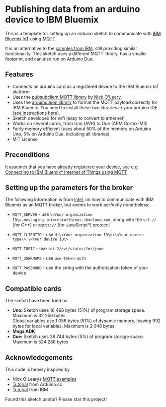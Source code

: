 Publishing data from an arduino device to IBM Bluemix
======
This is a template for setting up an arduino sketch to communicate with [IBM Bluemix IoT](http://www.ibm.com/cloud-computing/bluemix/internet-of-things/) using [MQTT](http://mqtt.org).

It is an alternative to the [samples from IBM](https://github.com/ibm-messaging/iot-arduino), still providing similar functionality. This sketch uses a different MQTT library, has a smaller footprint, and can also run on Arduino Due.

Features
------
- Connects an arduino card as a registered device to the IBM Bluemix IoT platform
- Uses the [pubsubclient MQTT library](http://pubsubclient.knolleary.net) by [Nick O'Leary](http://knolleary.net/about/).
- Uses the [arduinoJson library](https://github.com/bblanchon/ArduinoJson) to format the MQTT payload correctly for IBM Bluemix. You need to install these two libraries in your arduino IDE ([see instructions here](https://www.arduino.cc/en/Guide/Libraries)).
- Sketch developed for wifi (easy to convert to ethernet)
- Works on several cards, from Uno (AVR) to Due (ARM Cortex-M3)
- Fairly memory efficient (uses about 50% of the memory on Arduino Uno, 5% on Arduino Due, including all libraries)
- MIT License

Preconditions
------
It assumes that you have already registered your device, see e.g. [Connecting to IBM Bluemix* Internet of Things using MQTT](https://software.intel.com/en-us/articles/connecting-to-ibm-bluemix-internet-of-things-using-mqtt)

Setting up the parameters for the broker
------

The following information is from [Intel](https://software.intel.com/en-us/articles/connecting-to-ibm-bluemix-internet-of-things-using-mqtt), on how to communicate with IBM Bluemix as an MQTT broker, but seems to work perfectly nonetheless:

- `MQTT_SERVER` - use `\<Your organization ID\>.messaging.internetofthings.ibmcloud.com`, along with the `ssl://` (for C++) or `mqtts://` (for JavaScript*) protocol

- `MQTT_CLIENTID` - use `d:\<Your organization ID\>:\<Your device type\>:\<Your device ID\>`

- `MQTT_TOPIC` - use `iot-2/evt/status/fmt/json`

- `MQTT_USERNAME` - use `use-token-auth`

- `MQTT_PASSWORD` - use the string with the authorization token of your device


Compatible cards
------
The sketch have been tried on

- **Uno:** Sketch uses 16 498 bytes (51%) of program storage space. Maximum is 32 256 bytes.  
Global variables use 1 056 bytes (51%) of dynamic memory, leaving 992 bytes for local variables. Maximum is 2 048 bytes.
- **Mega ADK**
- **Due:** Sketch uses 26 744 bytes (5%) of program storage space. Maximum is 524 288 bytes

Acknowledegements
------
This code is heavily inspired by

- Nick O'Learys [MQTT examples](http://pubsubclient.knolleary.net)
- [Tutorial](https://www.arduino.cc/en/Tutorial/ConnectNoEncryption) from Arduino.cc
- [Tutorial](https://developer.ibm.com/recipes/tutorials/connect-an-arduino-uno-device-to-the-ibm-internet-of-things-foundation/) from IBM


Found this sketch useful? Please star this project!

